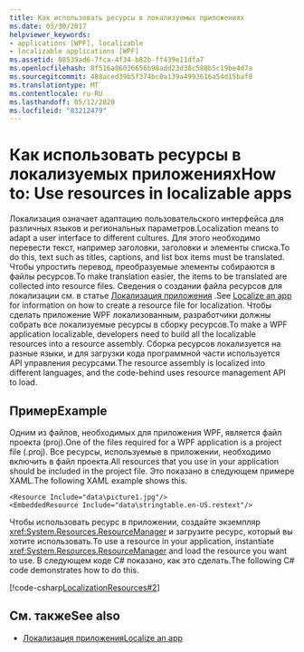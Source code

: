 ```yaml
---
title: Как использовать ресурсы в локализуемых приложениях
ms.date: 03/30/2017
helpviewer_keywords:
- applications [WPF], localizable
- localizable applications [WPF]
ms.assetid: 08539ad6-7fca-4f34-b82b-ff439e11dfa7
ms.openlocfilehash: 8f516a86036656b98add23d38c588b5c19be4d7a
ms.sourcegitcommit: 488aced39b5f374bc0a139a4993616a54d15baf0
ms.translationtype: MT
ms.contentlocale: ru-RU
ms.lasthandoff: 05/12/2020
ms.locfileid: "83212479"
---
```

# <a name="how-to-use-resources-in-localizable-apps"></a><span data-ttu-id="d368e-102">Как использовать ресурсы в локализуемых приложениях</span><span class="sxs-lookup"><span data-stu-id="d368e-102">How to: Use resources in localizable apps</span></span>

<span data-ttu-id="d368e-103">Локализация означает адаптацию пользовательского интерфейса для различных языков и региональных параметров.</span><span class="sxs-lookup"><span data-stu-id="d368e-103">Localization means to adapt a user interface to different cultures.</span></span> <span data-ttu-id="d368e-104">Для этого необходимо перевести текст, например заголовки, заголовки и элементы списка.</span><span class="sxs-lookup"><span data-stu-id="d368e-104">To do this, text such as titles, captions, and list box items must be translated.</span></span> <span data-ttu-id="d368e-105">Чтобы упростить перевод, преобразуемые элементы собираются в файлы ресурсов.</span><span class="sxs-lookup"><span data-stu-id="d368e-105">To make translation easier, the items to be translated are collected into resource files.</span></span> <span data-ttu-id="d368e-106">Сведения о создании файла ресурсов для локализации см. в статье [Локализация приложения](how-to-localize-an-application.md) .</span><span class="sxs-lookup"><span data-stu-id="d368e-106">See [Localize an app](how-to-localize-an-application.md) for information on how to create a resource file for localization.</span></span> <span data-ttu-id="d368e-107">Чтобы сделать приложение WPF локализованным, разработчики должны собрать все локализуемые ресурсы в сборку ресурсов.</span><span class="sxs-lookup"><span data-stu-id="d368e-107">To make a WPF application localizable, developers need to build all the localizable resources into a resource assembly.</span></span> <span data-ttu-id="d368e-108">Сборка ресурсов локализуется на разные языки, и для загрузки кода программной части используется API управления ресурсами.</span><span class="sxs-lookup"><span data-stu-id="d368e-108">The resource assembly is localized into different languages, and the code-behind uses resource management API to load.</span></span>

## <a name="example"></a><span data-ttu-id="d368e-109">Пример</span><span class="sxs-lookup"><span data-stu-id="d368e-109">Example</span></span>

<span data-ttu-id="d368e-110">Одним из файлов, необходимых для приложения WPF, является файл проекта (proj).</span><span class="sxs-lookup"><span data-stu-id="d368e-110">One of the files required for a WPF application is a project file (.proj).</span></span> <span data-ttu-id="d368e-111">Все ресурсы, используемые в приложении, необходимо включить в файл проекта.</span><span class="sxs-lookup"><span data-stu-id="d368e-111">All resources that you use in your application should be included in the project file.</span></span> <span data-ttu-id="d368e-112">Это показано в следующем примере XAML.</span><span class="sxs-lookup"><span data-stu-id="d368e-112">The following XAML example shows this.</span></span>

```xaml
<Resource Include="data\picture1.jpg"/>  
<EmbeddedResource Include="data\stringtable.en-US.restext"/>
```

<span data-ttu-id="d368e-113">Чтобы использовать ресурс в приложении, создайте экземпляр <xref:System.Resources.ResourceManager> и загрузите ресурс, который вы хотите использовать.</span><span class="sxs-lookup"><span data-stu-id="d368e-113">To use a resource in your application, instantiate <xref:System.Resources.ResourceManager> and load the resource you want to use.</span></span> <span data-ttu-id="d368e-114">В следующем коде C# показано, как это сделать.</span><span class="sxs-lookup"><span data-stu-id="d368e-114">The following C# code demonstrates how to do this.</span></span>

[!code-csharp[LocalizationResources#2](~/samples/snippets/csharp/VS_Snippets_Wpf/LocalizationResources/CSharp/page1.xaml.cs#2)]

## <a name="see-also"></a><span data-ttu-id="d368e-115">См. также</span><span class="sxs-lookup"><span data-stu-id="d368e-115">See also</span></span>

- [<span data-ttu-id="d368e-116">Локализация приложения</span><span class="sxs-lookup"><span data-stu-id="d368e-116">Localize an app</span></span>](how-to-localize-an-application.md)

